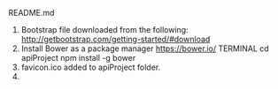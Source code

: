 README.md

1. Bootstrap file downloaded from the following: 
	http://getbootstrap.com/getting-started/#download
2. Install Bower as a package manager
	https://bower.io/
		TERMINAL
			cd apiProject
				npm install -g bower
3. favicon.ico added to apiProject folder. 
4. 



